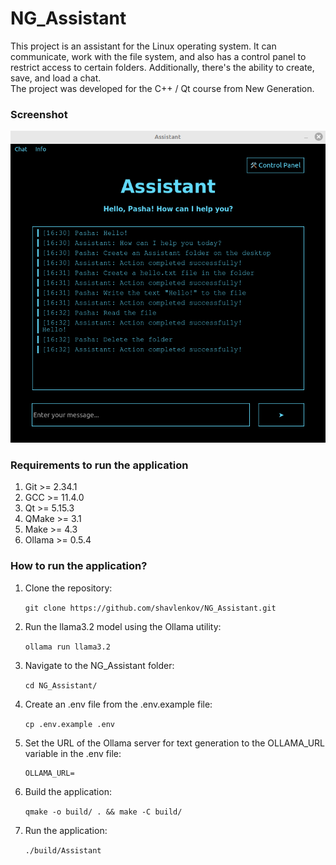 # NG_Assistant
This project is an assistant for the Linux operating system.
It can communicate, work with the file system, and also has a control panel to restrict access to certain folders.
Additionally, there's the ability to create, save, and load a chat.  
The project was developed for the C++ / Qt course from New Generation.

### Screenshot
![Screenshot](screenshot.png)

### Requirements to run the application
1. Git >= 2.34.1
2. GCC >= 11.4.0
3. Qt >= 5.15.3
4. QMake >= 3.1
5. Make >= 4.3
6. Ollama >= 0.5.4

### How to run the application?
1. Clone the repository:

   `git clone https://github.com/shavlenkov/NG_Assistant.git`
2. Run the llama3.2 model using the Ollama utility:

   `ollama run llama3.2`
3. Navigate to the NG_Assistant folder:

   `cd NG_Assistant/`
4. Create an .env file from the .env.example file:

   `cp .env.example .env`
5. Set the URL of the Ollama server for text generation to the OLLAMA_URL variable in the .env file:

   ```
   OLLAMA_URL=
   ```
6. Build the application:

   `qmake -o build/ . && make -C build/`
7. Run the application:

   `./build/Assistant`
